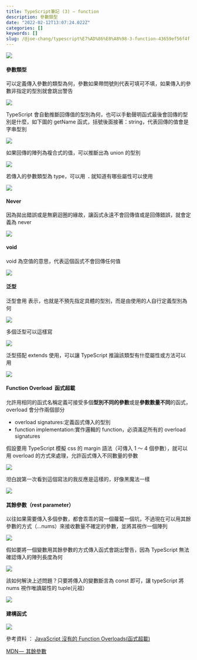 ```yaml
---
title: TypeScript筆記 (3) — function
description: 參數類型
date: "2022-02-12T13:07:24.022Z"
categories: []
keywords: []
slug: /@joe-chang/typescript%E7%AD%86%E8%A8%98-3-function-43659ef56f4f
---
```


![](/img/1__nnjL3PzLAl49JV6qCrROuQ.png)

#### 參數類型

可以定義傳入參數的類型為何，參數如果帶問號則代表可填可不填，如果傳入的參數非指定的型別就會跳出警告

![](/img/1__gokKuEMSjdJYP4xfBLrefQ.png)

TypeScript 會自動推斷回傳值的型別為何，也可以手動聲明函式最後會回傳的型別是什麼，如下圖的 getName 函式，括號後面接著：string，代表回傳的值會是字串型別

![](/img/1____tpVdtW8G3__1e1IUt97FKw.png)

如果回傳的陣列為複合式的值，可以推斷出為 union 的型別

![](/img/1__AJlTfbXIUKj83YdRq9rQdQ.png)

若傳入的參數類型為 type，可以用  **.** 就知道有哪些屬性可以使用

![](/img/1____v9cf1F__jqiA9eW44Wz2hA.png)

#### Never

因為拋出錯誤或是無窮迴圈的緣故，讓函式永遠不會回傳值或是回傳錯誤，就會定義為 never

![](/img/1__bDofEJ0T7xXxitgL2sBJKw.png)

#### void

void 為空值的意思，代表這個函式不會回傳任何值

![](/img/1__NZaFnVOXiXpr__EX8NJQViw.png)

#### 泛型

泛型會用<T> 表示，也就是不預先指定具體的型別，而是由使用的人自行定義型別為何

![](/img/1__mosKtIqzgLZ5aLE7NvWvrQ.png)

多個泛型可以這樣寫

![](/img/1__dXPNlbBfqMSabRCyFGH4dw.png)

泛型搭配 extends 使用，可以讓 TypeScript 推論該類型有什麼屬性或方法可以用

![](/img/1__JttXFJwbyNA9ldYTREwbKA.png)

#### Function Overload  函式超載

允許用相同的函式名稱定義可接受多個**型別不同的參數**或是**參數數量不同**的函式，overload 會分作兩個部分

- overload signatures:定義函式傳入的型別
- function implementation:實作邏輯的 function，必須滿足所有的 overload signatures

假設要用 TypeScript 模擬 css 的 margin 語法（可傳入 1 ～ 4 個參數），就可以用 overload 的方式來處理，允許函式傳入不同數量的參數

![](/img/1__9PTbQ4x__6v__wTE__xBC2EzQ.png)

坦白說第一次看到這個寫法的我反應是這樣的，好像黑魔法一樣

![](/img/1__08AmCLreCtHe__Sm9FLoxCw.png)

#### **其餘參數（rest parameter）**

以往如果需要傳入多個參數，都會乖乖的寫一個蘿蔔一個坑，不過現在可以用其餘參數的方式（…nums）來接收數量不確定的參數，並將其視作一個陣列

![](/img/1____rxpM__6__5wYIXffUlcPpyw.png)

假如要將一個變數用其餘參數的方式傳入函式會跳出警告，因為 TypeScript 無法確認傳入的陣列長度為何

![](/img/1__UZUCxut__Vd3sSISOhwHLrg.png)

該如何解決上述問題？只要將傳入的變數斷言為 const 即可，讓 typeScript 將 nums 視作唯讀屬性的 tuple(元祖）

![](/img/1__aVAIhK0Xx0rQsvprtVpPWQ.png)

#### 建構函式

![](/img/1__BMuqGR1__82xPJJesdpuRxw.png)

參考資料 ： [JavaScript 沒有的 Function Overloads(函式超載)](https://ithelp.ithome.com.tw/articles/10277785?sc=iThelpR)

[MDN —  其餘參數](https://developer.mozilla.org/zh-TW/docs/Web/JavaScript/Reference/Functions/rest_parameters)
